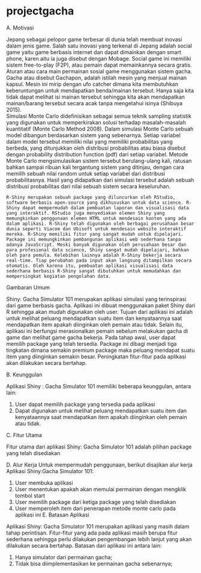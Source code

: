 # projectgacha
A. Motivasi

Jepang sebagai pelopor game terbesar di dunia telah membuat inovasi dalam jenis game. Salah satu inovasi yang terkenal di Jepang adalah social game yaitu game berbasis internet dan dapat dimainkan dengan smart phone, karen aitu ia juga disebut dengan Mobage. Social game ini memiliki sistem free-to-play (F2P), atau pemain dapat memainkannya secara gratis. Aturan atau cara main permainan sosial game menggunakan sistem gacha. Gacha atau disebut Gachapon, adalah istilah mesin yang menjual mainan kapsul. Mesin ini mirip dengan ufo catcher dimana kita membutuhkan keberuntungan untuk mendapatkan benda/mainan tersebut. Hanya saja kita tidak dapat melihat isi mainan tersebut sehingga kita akan mendapatkan mainan/barang tersebut secara acak tanpa mengetahui isinya (Shibuya 2015).	
Simulasi Monte Carlo didefinisikan sebagai semua teknik sampling statistik yang digunakan untuk memperkirakan solusi terhadap masalah-masalah kuantitatif (Monte Carlo Method 2008). Dalam simulasi Monte Carlo sebuah model dibangun berdasarkan sistem yang sebenarnya. Setiap variabel dalam model tersebut memiliki nilai yang memiliki probabilitas yang berbeda, yang ditunjukkan oleh distribusi probabilitas atau biasa disebut dengan probability distribution function (pdf) dari setiap variabel. Metode Monte Carlo mengsimulasikan sistem tersebut berulang-ulang kali, ratusan bahkan sampai ribuan kali tergantung sistem yang ditinjau, dengan cara memilih sebuah nilai random untuk setiap variabel dari distribusi probabilitasnya. Hasil yang didapatkan dari simulasi tersebut adalah sebuah distribusi probabilitas dari nilai sebuah sistem secara keseluruhan.

	R-Shiny merupakan sebuah package yang diluncurkan oleh RStudio, software berbasis open-source yang dikhususkan untuk data science. R-Shiny dapat mempermudah dalam pembuatan laporan dan visualisasi data yang interaktif. RStudio juga menyediakan elemen Shiny yang memungkinkan penggunaan elemen HTML untuk mendesain konten yang ada dalam aplikasi. R-Shiny telah digunakan oleh berbagai perusahaan besar dunia seperti Viacom dan Ubisoft untuk mendesain website interaktif mereka. R-Shiny memiliki fitur yang sangat mudah untuk dipelajari. Package ini memungkinkan pembangunan aplikasi web sederhana tanpa adanya JavaScript. Meski banyak digunakan oleh perusahaan besar dan para profesional data science, Shiny sangat mudah dipelajari, bahkan oleh para pemula. Kelebihan lainnya adalah R-Shiny bekerja secara real-time. Tiap perubahan pada input akan langsung ditampilkan secara otomatis. Oleh karena itu, pembuatan aplikasi visualisasi data sederhana berbasis R-Shiny sangat dibutuhkan untuk memudahkan dan mempersingkat kegiatan pengolahan data. 

Gambaran Umum

Shiny: Gacha Simulator 101 merupakan aplikasi simulasi yang terinspirasi dari game berbasis gacha. Aplikasi ini dibuat menggunakan paket Shiny dari R sehingga akan mudah digunakan oleh user. Tujuan dari aplikasi ini adalah untuk melihat peluang mendapatkan suatu item dan kenyataannya saat mendapatkan item apakah diinginkan oleh pemain atau tidak. Selain itu, aplikasi ini berfungsi merasionalkan pemain sebelum melakukan gacha di game dan melihat game gacha bekerja. Pada tahap awal, user dapat memilih package yang telah tersedia. Package ini dibagi menjadi tiga tingkatan dimana semakin premium package maka peluang mendapat suatu item yang diinginkan semakin besar. Peningkatan fitur-fitur pada aplikasi akan dilakukan secara bertahap.

B.	Keunggulan

Aplikasi Shiny : Gacha Simulator 101 memiliki beberapa keunggulan, antara lain:
1.	User dapat memilih package yang tersedia pada aplikasi
2.	Dapat digunakan untuk melihat peluang mendapatkan suatu item dan kenyataannya saat mendapatkan item apakah diinginkan oleh pemain atau tidak.

C.	Fitur Utama

Fitur utama dari aplikasi Shiny: Gacha Simulator 101 adalah pilihan package yang telah disediakan

D.	Alur Kerja
Untuk mempermudah penggunaan, berikut disajikan alur kerja Aplikasi Shiny:Gacha Simulator 101:
1.	User membuka aplikasi
2.	User menentukan apakah akan memulai permainan dengan mengklik tombol start
3.	User memilih package dari ketiga package yang telah disediakan
4.	User memperoleh item dari penerapan metode monte carlo pada aplikasi ini
E.	Batasan Aplikasi

Aplikasi Shiny: Gacha Simulator 101 merupakan aplikasi yang masih dalam tahap perintisan. Fitur-fitur yang ada pada aplikasi masih berupa fitur sederhana sehingga perlu dilakukan pengembangan lebih lanjut yang akan dilakukan secara bertahap. Batasan dari aplikasi ini antara lain:
1.	Hanya simulator dari permainan gacha;
2.	Tidak bisa diimplementasikan ke permainan gacha sebenarnya;
